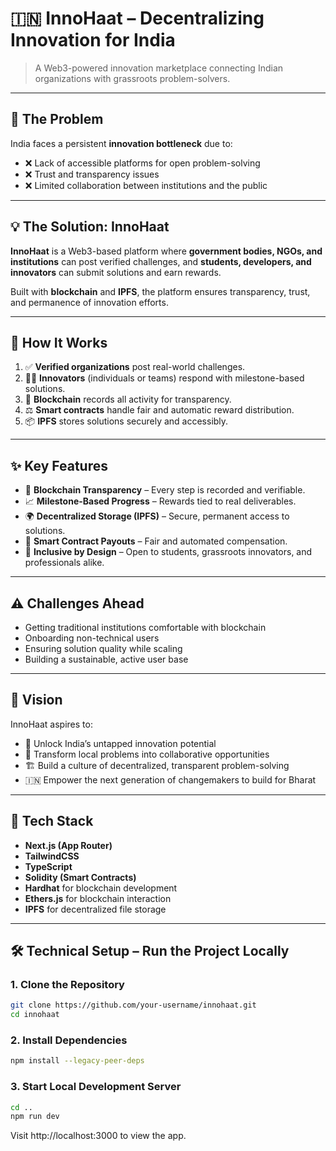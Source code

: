# 🇮🇳 InnoHaat – Decentralizing Innovation for India

> A Web3-powered innovation marketplace connecting Indian organizations with grassroots problem-solvers.

---

## 🚩 The Problem

India faces a persistent **innovation bottleneck** due to:

- ❌ Lack of accessible platforms for open problem-solving  
- ❌ Trust and transparency issues  
- ❌ Limited collaboration between institutions and the public  

---

## 💡 The Solution: InnoHaat

**InnoHaat** is a Web3-based platform where **government bodies, NGOs, and institutions** can post verified challenges, and **students, developers, and innovators** can submit solutions and earn rewards.

Built with **blockchain** and **IPFS**, the platform ensures transparency, trust, and permanence of innovation efforts.

---

## 🧩 How It Works

1. ✅ **Verified organizations** post real-world challenges.
2. 🧑‍💻 **Innovators** (individuals or teams) respond with milestone-based solutions.
3. 🔗 **Blockchain** records all activity for transparency.
4. ⚖️ **Smart contracts** handle fair and automatic reward distribution.
5. 📦 **IPFS** stores solutions securely and accessibly.

---

## ✨ Key Features

- 🔐 **Blockchain Transparency** – Every step is recorded and verifiable.
- 📈 **Milestone-Based Progress** – Rewards tied to real deliverables.
- 🌍 **Decentralized Storage (IPFS)** – Secure, permanent access to solutions.
- 🤖 **Smart Contract Payouts** – Fair and automated compensation.
- 🌱 **Inclusive by Design** – Open to students, grassroots innovators, and professionals alike.

---

## ⚠️ Challenges Ahead

- Getting traditional institutions comfortable with blockchain  
- Onboarding non-technical users  
- Ensuring solution quality while scaling  
- Building a sustainable, active user base  

---

## 🎯 Vision

InnoHaat aspires to:

- 🧠 Unlock India’s untapped innovation potential  
- 🔄 Transform local problems into collaborative opportunities  
- 🏗️ Build a culture of decentralized, transparent problem-solving  
- 🇮🇳 Empower the next generation of changemakers to build for Bharat

---

## 🚀 Tech Stack

- **Next.js (App Router)**
- **TailwindCSS**
- **TypeScript**
- **Solidity (Smart Contracts)**
- **Hardhat** for blockchain development
- **Ethers.js** for blockchain interaction
- **IPFS** for decentralized file storage

---

## 🛠️ Technical Setup – Run the Project Locally

### 1. Clone the Repository

```bash
git clone https://github.com/your-username/innohaat.git
cd innohaat
```

### 2.  Install Dependencies

```bash
npm install --legacy-peer-deps
```

### 3.  Start Local Development Server

```bash
cd ..
npm run dev
```
Visit http://localhost:3000 to view the app.
